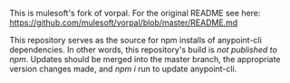 This is mulesoft's fork of vorpal. For the original README see here:
https://github.com/mulesoft/vorpal/blob/master/README.md

This repository serves as the source for npm installs of anypoint-cli dependencies. In other words, this repository's build is *not published to npm*. Updates should be merged into the master branch, the appropriate version changes made, and _npm i_ run to update anypoint-cli.
